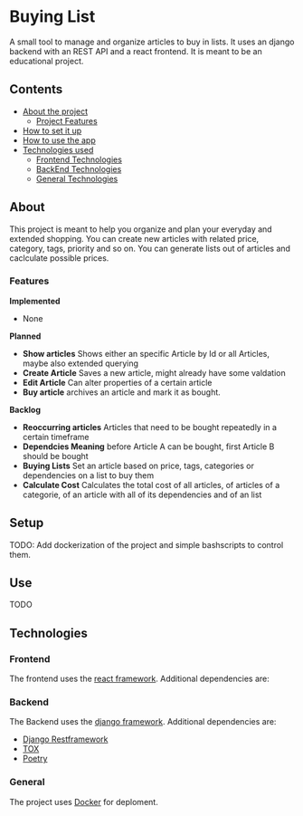 # Buying List

A small tool to manage and organize articles to buy in lists. It uses an django backend with an REST API and a react frontend. It is meant to be an educational project.

## Contents

- [About the project](#About)
  - [Project Features](#Features)
- [How to set it up](#Setup)
- [How to use the app](#Use)
- [Technologies used](#Technologies)
  - [Frontend Technologies](#Frontend)
  - [BackEnd Technologies](#Backend)
  - [General Technologies](#General)

## About

This project is meant to help you organize and plan your everyday and extended shopping. You can create new articles with related price, category, tags, priority and so on. You can generate lists out of articles and caclculate possible prices.

### Features

**Implemented**

- None

**Planned**
- **Show articles** Shows either an specific Article by Id or all Articles, maybe also extended querying
- **Create Article** Saves a new article, might already have some valdation
- **Edit Article** Can alter properties of a certain article
- **Buy article** archives an article and mark it as bought.

**Backlog**

- **Reoccurring articles** Articles that need to be bought repeatedly in a certain timeframe
- **Dependcies Meaning** before Article A can be bought, first Article B should be bought
- **Buying Lists** Set an article based on price, tags, categories or dependencies on a list to buy them
- **Calculate Cost** Calculates the total cost of all articles, of articles of a categorie, of an article with all of its dependencies and of an list


## Setup

TODO: Add dockerization of the project and simple bashscripts to control them.

## Use

TODO

## Technologies

### Frontend

The frontend uses the [react framework](https://reactjs.org/). Additional dependencies are:

### Backend

The Backend uses the [django framework](https://www.djangoproject.com/). Additional dependencies are:

- [Django Restframework](https://www.django-rest-framework.org/)
- [TOX](https://docs.djangoproject.com/en/dev/internals/contributing/writing-code/unit-tests/)
- [Poetry](https://python-poetry.org/)

### General

The project uses [Docker](https://www.docker.com/) for deploment.
